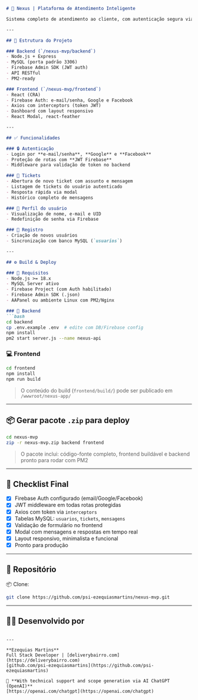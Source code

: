 ````markdown
# 📡 Nexus | Plataforma de Atendimento Inteligente

Sistema completo de atendimento ao cliente, com autenticação segura via Firebase Auth, interface React e backend Node.js + MySQL. Permite abertura, listagem e resposta de tickets, com controle de sessão e histórico.

---

## 📁 Estrutura do Projeto

### Backend (`/nexus-mvp/backend`)
- Node.js + Express
- MySQL (porta padrão 3306)
- Firebase Admin SDK (JWT auth)
- API RESTful
- PM2-ready

### Frontend (`/nexus-mvp/frontend`)
- React (CRA)
- Firebase Auth: e-mail/senha, Google e Facebook
- Axios com interceptors (token JWT)
- Dashboard com layout responsivo
- React Modal, react-feather

---

## ✅ Funcionalidades

### 🔒 Autenticação
- Login por **e-mail/senha**, **Google** e **Facebook**
- Proteção de rotas com **JWT Firebase**
- Middleware para validação de token no backend

### 📝 Tickets
- Abertura de novo ticket com assunto e mensagem
- Listagem de tickets do usuário autenticado
- Resposta rápida via modal
- Histórico completo de mensagens

### 👤 Perfil do usuário
- Visualização de nome, e-mail e UID
- Redefinição de senha via Firebase

### 👥 Registro
- Criação de novos usuários
- Sincronização com banco MySQL (`usuarios`)

---

## ⚙️ Build & Deploy

### 🔐 Requisitos
- Node.js >= 18.x
- MySQL Server ativo
- Firebase Project (com Auth habilitado)
- Firebase Admin SDK (.json)
- AAPanel ou ambiente Linux com PM2/Nginx

### 🚀 Backend
```bash
cd backend
cp .env.example .env  # edite com DB/Firebase config
npm install
pm2 start server.js --name nexus-api
````

### 💻 Frontend

```bash
cd frontend
npm install
npm run build
```

> O conteúdo do build (`frontend/build/`) pode ser publicado em `/wwwroot/nexus-app/`

---

## 📦 Gerar pacote `.zip` para deploy

```bash
cd nexus-mvp
zip -r nexus-mvp.zip backend frontend
```

> O pacote inclui: código-fonte completo, frontend buildável e backend pronto para rodar com PM2

---

## 🔧 Checklist Final

* [x] Firebase Auth configurado (email/Google/Facebook)
* [x] JWT middleware em todas rotas protegidas
* [x] Axios com token via `interceptors`
* [x] Tabelas MySQL: `usuarios`, `tickets`, `mensagens`
* [x] Validação de formulário no frontend
* [x] Modal com mensagens e respostas em tempo real
* [x] Layout responsivo, minimalista e funcional
* [x] Pronto para produção

---

## 📂 Repositório

📦 Clone:

```bash
git clone https://github.com/psi-ezequiasmartins/nexus-mvp.git
```

---

## 👨‍💻 Desenvolvido por

```

---

**Ezequias Martins**
Full Stack Developer | [deliverybairro.com](https://deliverybairro.com)
[github.com/psi-ezequiasmartins](https://github.com/psi-ezequiasmartins)

🧠 **With technical support and scope generation via AI ChatGPT (OpenAI)**
[https://openai.com/chatgpt](https://openai.com/chatgpt)

